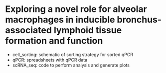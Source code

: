 # Exploring a novel role for alveolar macrophages in inducible bronchus-associated lymphoid tissue formation and function
- cell_sorting: schematic of sorting strategy for sorted qPCR
- qPCR: spreadsheets with qPCR data
- scRNA_seq: code to perform analysis and generate plots